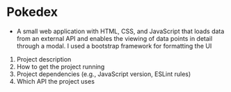 # Pokedex
* A small web application with HTML, CSS, and JavaScript that loads
data from an external API and enables the viewing of data points in detail through a modal. I used a bootstrap framework for formatting the UI

1) Project description
2) How to get the project running
3) Project dependencies (e.g., JavaScript version, ESLint rules)
4) Which API the project uses
